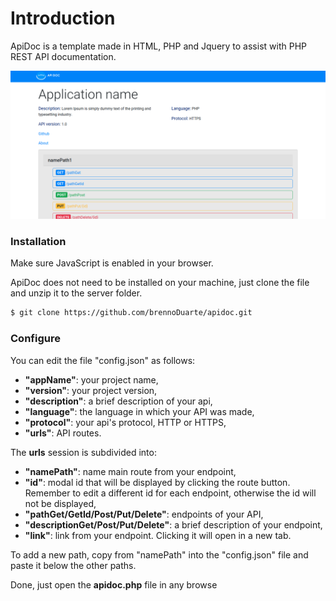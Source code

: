 # Introduction

ApiDoc is a template made in HTML, PHP and Jquery to assist with PHP REST API documentation.
 
<img src="api-doc/view/_img/apidoc.png">

### Installation

Make sure JavaScript is enabled in your browser.

ApiDoc does not need to be installed on your machine, just clone the file and unzip it to the server folder.

```sh
$ git clone https://github.com/brennoDuarte/apidoc.git
```

### Configure

You can edit the file "config.json" as follows:

- **"appName"**: your project name,
- **"version"**: your project version,
- **"description"**: a brief description of your api,
- **"language"**: the language in which your API was made,
- **"protocol"**: your api's protocol, HTTP or HTTPS,
- **"urls"**: API routes.

The **urls** session is subdivided into:
- **"namePath"**: name main route from your endpoint,
- **"id"**: modal id that will be displayed by clicking the route button. Remember to edit a different id for each endpoint, otherwise the id will not be displayed,
- **"pathGet/GetId/Post/Put/Delete"**: endpoints of your API,
- **"descriptionGet/Post/Put/Delete"**: a brief description of your endpoint,
- **"link"**: link from your endpoint. Clicking it will open in a new tab.

To add a new path, copy from "namePath" into the "config.json" file and paste it below the other paths.

Done, just open the **apidoc.php** file in any browse
